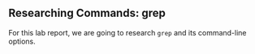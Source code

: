 ## Researching Commands: grep
For this lab report, we are going to research `grep` and its command-line options.
